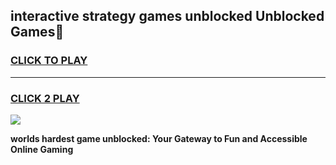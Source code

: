 
## interactive strategy games unblocked Unblocked Games👋
<h3>
<a href="https://premium.freeplayer.one?title=interactive_strategy_games_unblocked&ref=16F">CLICK TO PLAY</a></h3>
<hr>

<h3>
<a href="https://premium.freeplayer.one?title=interactive_strategy_games_unblocked&ref=16F">CLICK 2 PLAY</a>
  
</h3>

<a href="https://premium.freeplayer.one?title=interactive_strategy_games_unblocked&ref=16F/"><img src="https://clearcache.store/games.png"></a>


**worlds hardest game unblocked: Your Gateway to Fun and Accessible Online Gaming**
